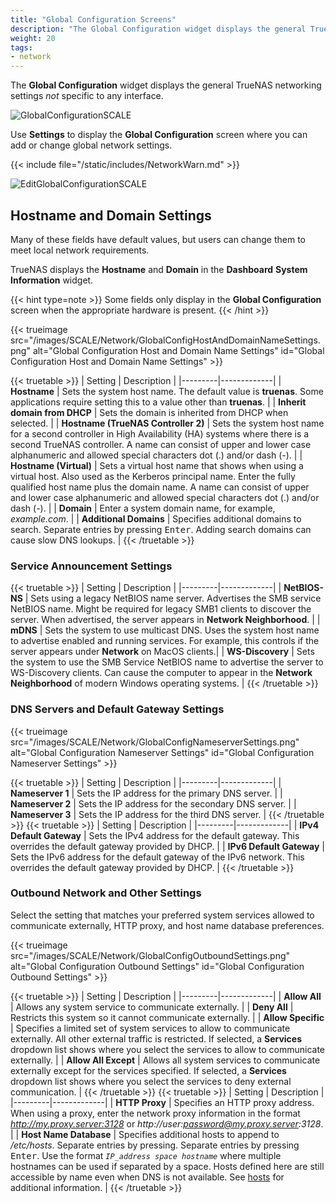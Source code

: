 ```yaml
---
title: "Global Configuration Screens"
description: "The Global Configuration widget displays the general TrueNAS network settings not specific to any interface."
weight: 20
tags:
- network
---
```


The **Global Configuration** widget displays the general TrueNAS networking settings *not* specific to any interface.

![GlobalConfigurationSCALE](/images/SCALE/Network/GlobalConfiguration.png "Global Configuration")

Use **Settings** to display the **Global Configuration** screen where you can add or change global network settings.

{{< include file="/static/includes/NetworkWarn.md" >}}

![EditGlobalConfigurationSCALE](/images/SCALE/Network/EditGlobalConfiguration.png "Global Configuration Options")

## Hostname and Domain Settings
Many of these fields have default values, but users can change them to meet local network requirements.

TrueNAS displays the **Hostname** and **Domain** in the **Dashboard** **System Information** widget. 

{{< hint type=note >}}
Some fields only display in the **Global Configuration** screen when the appropriate hardware is present.
{{< /hint >}}  

{{< trueimage src="/images/SCALE/Network/GlobalConfigHostAndDomainNameSettings.png" alt="Global Configuration Host and Domain Name Settings" id="Global Configuration Host and Domain Name Settings" >}}

{{< truetable >}}
| Setting | Description |
|---------|-------------|
| **Hostname** | Sets the system host name. The default value is **truenas**. Some applications require setting this to a value other than **truenas**. |
| **Inherit domain from DHCP** | Sets the domain is inherited from DHCP when selected. |
| **Hostname (TrueNAS Controller 2)** | Sets the system host name for a second controller in High Availability (HA) systems where there is a second TrueNAS controller. A name can consist of upper and lower case alphanumeric and allowed special characters dot (.) and/or dash (-). |
| **Hostname (Virtual)** | Sets a virtual host name that shows when using a virtual host. Also used as the Kerberos principal name. Enter the fully qualified host name plus the domain name. A name can consist of upper and lower case alphanumeric and allowed special characters dot (.) and/or dash (-). |
| **Domain** | Enter a system domain name, for example, *example.com*. |
| **Additional Domains** | Specifies additional domains to search. Separate entries by pressing <kbd>Enter</kbd>. Adding search domains can cause slow DNS lookups. |
{{< /truetable >}}

### Service Announcement Settings

{{< truetable >}}
| Setting | Description |
|---------|-------------|
| **NetBIOS-NS** | Sets using a legacy NetBIOS name server. Advertises the SMB service NetBIOS name. Might be required for legacy SMB1 clients to discover the server. When advertised, the server appears in **Network Neighborhood**. |
| **mDNS** | Sets the system to use multicast DNS. Uses the system host name to advertise enabled and running services. For example, this controls if the server appears under **Network** on MacOS clients.|
| **WS-Discovery** | Sets the system to use the SMB Service NetBIOS name to advertise the server to WS-Discovery clients. Can cause the computer to appear in the **Network Neighborhood** of modern Windows operating systems. |
{{< /truetable >}}

### DNS Servers and Default Gateway Settings

{{< trueimage src="/images/SCALE/Network/GlobalConfigNameserverSettings.png" alt="Global Configuration Nameserver Settings" id="Global Configuration Nameserver Settings" >}}

{{< truetable >}}
| Setting | Description |
|---------|-------------|
| **Nameserver 1** | Sets the IP address for the primary DNS server. |
| **Nameserver 2** | Sets the IP address for the secondary DNS server. |
| **Nameserver 3** | Sets the IP address for the third DNS server. |
{{< /truetable >}}
{{< truetable >}}
| Setting | Description |
|---------|-------------|
| **IPv4 Default Gateway** | Sets the IPv4 address for the default gateway. This overrides the default gateway provided by DHCP. |
| **IPv6 Default Gateway** | Sets the IPv6 address for the default gateway of the IPv6 network. This overrides the default gateway provided by DHCP. |
{{< /truetable >}}

### Outbound Network and Other Settings
Select the setting that matches your preferred system services allowed to communicate externally, HTTP proxy, and host name database preferences.

{{< trueimage src="/images/SCALE/Network/GlobalConfigOutboundSettings.png" alt="Global Configuration Outbound Settings" id="Global Configuration Outbound Settings" >}}

{{< truetable >}}
| Setting | Description |
|---------|-------------|
| **Allow All** | Allows any system service to communicate externally. |
| **Deny All** | Restricts this system so it cannot communicate externally. |
| **Allow Specific** | Specifies a limited set of system services to allow to communicate externally. All other external traffic is restricted. If selected, a **Services** dropdown list shows where you select the services to allow to communicate externally. |
| **Allow All Except** | Allows all system services to communicate externally except for the services specified. If selected, a **Services** dropdown list shows where you select the services to deny external communication. |
{{< /truetable >}}
{{< truetable >}}
| Setting | Description |
|---------|-------------|
| **HTTP Proxy** | Specifies an HTTP proxy address. When using a proxy, enter the network proxy information in the format *http://my.proxy.server:3128* or *http://user:password@my.proxy.server:3128*. |
| **Host Name Database** | Specifies additional hosts to append to */etc/hosts*. Separate entries by pressing. Separate entries by pressing <kbd>Enter</kbd>. Use the format *`IP_address space hostname`* where multiple hostnames can be used if separated by a space. Hosts defined here are still accessible by name even when DNS is not available. See [hosts](https://manpages.debian.org/unstable/bind9-host/host.1.en.html) for additional information. |
{{< /truetable >}}
